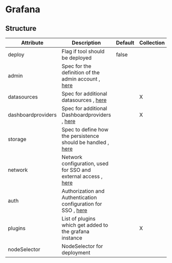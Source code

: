 # Grafana 
 

## Structure 
 

| Attribute          | Description                                                                                  | Default | Collection | Map  |
| ------------------ | -------------------------------------------------------------------------------------------- | ------- | ---------- | ---  |
| deploy             | Flag if tool should be deployed                                                              |  false  |            |      |
| admin              | Spec for the definition of the admin account , [here](admin/Admin/Admin.md)                  |         |            |      |
| datasources        | Spec for additional datasources , [here](Datasource/Datasource.md)                           |         | X          |      |
| dashboardproviders | Spec for additional Dashboardproviders , [here](Provider/Provider.md)                        |         | X          |      |
| storage            | Spec to define how the persistence should be handled , [here](storage/Spec/Spec.md)          |         |            |      |
| network            | Network configuration, used for SSO and external access , [here](network/Network/Network.md) |         |            |      |
| auth               | Authorization and Authentication configuration for SSO , [here](auth/Auth/Auth.md)           |         |            |      |
| plugins            | List of plugins which get added to the grafana instance                                      |         | X          |      |
| nodeSelector       | NodeSelector for deployment                                                                  |         |            | X    |